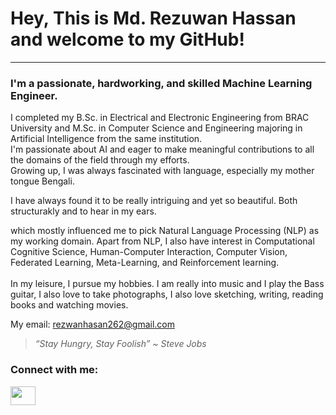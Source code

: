 # Hey, This is Md. Rezuwan Hassan and welcome to my GitHub!

---

<h3>I'm a passionate, hardworking, and skilled Machine Learning Engineer.</h3>


I completed my B.Sc. in Electrical and Electronic Engineering from BRAC University and M.Sc. in Computer Science and Engineering majoring in Artificial Intelligence from the same institution. <br>
I'm passionate about AI and eager to make meaningful contributions to all the domains of the field through my efforts. <br>
Growing up, I was always fascinated with language, especially my mother tongue Bengali. 

I have always found it to be really intriguing and yet so beautiful. Both structurakly and to hear in my ears. 

which mostly influenced me to pick Natural Language Processing (NLP) as my working domain. Apart from NLP, I also have interest in Computational Cognitive Science, Human-Computer Interaction, Computer Vision, Federated Learning, Meta-Learning, and Reinforcement learning.
<br>
<br>
In my leisure, I pursue my hobbies. I am really into music and I play the Bass guitar, I also love to take photographs, I also love sketching, writing, reading books and watching movies.



My email: rezwanhasan262@gmail.com


<!--
**RezuwanHassan262/RezuwanHassan262** is a ✨ _special_ ✨ repository because its `README.md` (this file) appears on your GitHub profile.

Here are some ideas to get you started:

- 🔭 I’m currently working on ...
- 🌱 I’m currently learning ...
- 👯 I’m looking to collaborate on ...
- 🤔 I’m looking for help with ...
- 💬 Ask me about ...
- 📫 How to reach me: ...
- 😄 Pronouns: ...
- ⚡ Fun fact: ...
-->

> _“Stay Hungry, Stay Foolish” ~ Steve Jobs_



<h3 align="left">Connect with me:</h3>
<p align="left">
  
<a href="https://www.linkedin.com/in/md-rezuwan-hasan-04246416b" target="blank"><img align="center" src="https://raw.githubusercontent.com/rahuldkjain/github-profile-readme-generator/master/src/images/icons/Social/linked-in.svg"  height="30" width="40" /></a>


</p>
